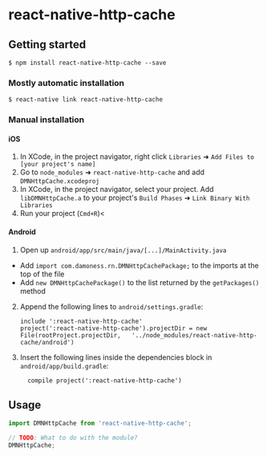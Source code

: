
# react-native-http-cache

## Getting started

`$ npm install react-native-http-cache --save`

### Mostly automatic installation

`$ react-native link react-native-http-cache`

### Manual installation


#### iOS

1. In XCode, in the project navigator, right click `Libraries` ➜ `Add Files to [your project's name]`
2. Go to `node_modules` ➜ `react-native-http-cache` and add `DMNHttpCache.xcodeproj`
3. In XCode, in the project navigator, select your project. Add `libDMNHttpCache.a` to your project's `Build Phases` ➜ `Link Binary With Libraries`
4. Run your project (`Cmd+R`)<

#### Android

1. Open up `android/app/src/main/java/[...]/MainActivity.java`
  - Add `import com.damoness.rn.DMNHttpCachePackage;` to the imports at the top of the file
  - Add `new DMNHttpCachePackage()` to the list returned by the `getPackages()` method
2. Append the following lines to `android/settings.gradle`:
  	```
  	include ':react-native-http-cache'
  	project(':react-native-http-cache').projectDir = new File(rootProject.projectDir, 	'../node_modules/react-native-http-cache/android')
  	```
3. Insert the following lines inside the dependencies block in `android/app/build.gradle`:
  	```
      compile project(':react-native-http-cache')
  	```


## Usage
```javascript
import DMNHttpCache from 'react-native-http-cache';

// TODO: What to do with the module?
DMNHttpCache;
```
  